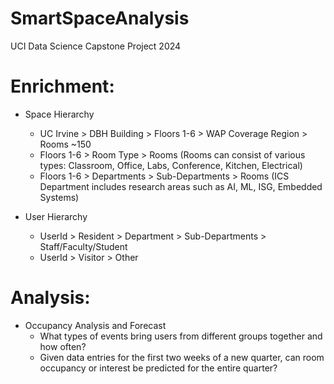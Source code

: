 # SmartSpaceAnalysis
 UCI Data Science Capstone Project 2024


# Enrichment:
* Space Hierarchy
  - UC Irvine > DBH Building > Floors 1-6 > WAP Coverage Region > Rooms ~150
  - Floors 1-6 > Room Type > Rooms
    (Rooms can consist of various types: Classroom, Office, Labs, Conference, Kitchen, Electrical)
  - Floors 1-6 > Departments > Sub-Departments > Rooms
    (ICS Department includes research areas such as AI, ML, ISG, Embedded Systems)



* User Hierarchy
  - UserId > Resident > Department > Sub-Departments > Staff/Faculty/Student
  - UserId > Visitor > Other


# Analysis:
* Occupancy Analysis and Forecast
  - What types of events bring users from different groups together and how often?
  - Given data entries for the first two weeks of a new quarter, can room occupancy or interest be predicted for the entire quarter?

